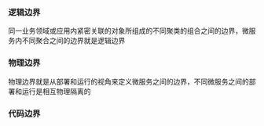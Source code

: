 ### 逻辑边界

同一业务领域或应用内紧密关联的对象所组成的不同聚类的组合之间的边界，微服务内不同聚合之间的边界就是逻辑边界

### 物理边界

物理边界就是从部署和运行的视角来定义微服务之间的边界，不同微服务之间的部署和运行是相互物理隔离的



### 代码边界

